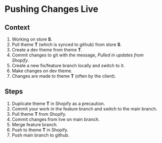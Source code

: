 # Pushing Changes Live


## Context

1. Working on store **S**.
2. Pull theme **T** (which is synced to github) from store **S**.
3. Create a dev theme from theme **T**.
4. Commit changes to git with the message, *Pulled in updates from Shopify*.
5. Create a new fix/feature branch locally and switch to it.
6. Make changes on dev theme.
7. Changes are made to theme **T** (often by the client).


## Steps

1. Duplicate theme **T** in Shopify as a precaution.
2. Commit your work in the feature branch and switch to the main branch.
3. Pull theme **T** from Shopify.
4. Commit changes from live on main branch.
5. Merge feature branch.
6. Push to theme **T** in Shopify.
7. Push main branch to github.
